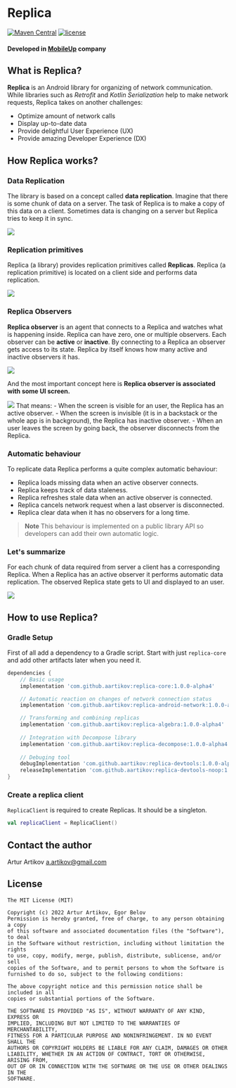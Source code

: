 # Replica
[![Maven Central](https://img.shields.io/maven-central/v/com.github.aartikov/replica-core)](https://repo1.maven.org/maven2/com/github/aartikov/replica-core/)
[![license](https://img.shields.io/badge/license-MIT-blue.svg)](https://opensource.org/licenses/MIT)

#### Developed in [MobileUp](https://mobileup.ru/) company

## What is Replica?
**Replica** is an Android library for organizing of network communication. While libraries such as *Retrofit* and *Kotlin Serialization* help to make network requests, Replica takes on another challenges:

- Optimize amount of network calls
- Display up-to-date data
- Provide delightful User Experience (UX)
- Provide amazing Developer Experience (DX)

## How Replica works?
### Data Replication
The library is based on a concept called **data replication**. Imagine that there is some chunk of data on a server. The task of Replica is to make a copy of this data on a client. Sometimes data is changing on a server but Replica tries to keep it in sync.

<img src="images/data_replication.png">

### Replication primitives
Replica (a library) provides replication primitives called **Replicas**. Replica (a replication primitive) is located on a client side and performs data replication.

<img src="images/replication_primitive.png">

### Replica Observers
**Replica observer** is an agent that connects to a Replica and watches what is happening inside. Replica can have zero, one or multiple observers. Each observer can be **active** or **inactive**. By connecting to a Replica an observer gets access to its state. Replica by itself knows how many active and inactive observers it has.

<img src="images/replica_observers.png">

And the most important concept here is **Replica observer is associated with some UI screen.**

<img src="images/ui_observer.png">
That means:
- When the screen is visible for an user, the Replica has an active observer.
- When the screen is invisible (it is in a backstack or the whole app is in background), the Replica has inactive observer.
- When an user leaves the screen by going back, the observer disconnects from the Replica.

### Automatic behaviour
To replicate data Replica performs a quite complex automatic behaviour:
- Replica loads missing data when an active observer connects.
- Replica keeps track of data staleness.
- Replica refreshes stale data when an active observer is connected.
- Replica cancels network request when a last observer is disconnected.
- Replica clear data when it has no observers for a long time.

> **Note**
> This behaviour is implemented on a public library API so developers can add their own automatic logic.

### Let's summarize
For each chunk of data required from server a client has a corresponding Replica. When a Replica has an active observer it performs automatic data replication. The observed Replica state gets to UI and displayed to an user.

<img src="images/how_replica_works_summarize.png">

## How to use Replica?

### Gradle Setup
First of all add a dependency to a Gradle script. Start with just `replica-core` and add other artifacts later when you need it.
```gradle
dependencies {
    // Basic usage
    implementation 'com.github.aartikov:replica-core:1.0.0-alpha4'

    // Automatic reaction on changes of network connection status
    implementation 'com.github.aartikov:replica-android-network:1.0.0-alpha4'

    // Transforming and combining replicas
    implementation 'com.github.aartikov:replica-algebra:1.0.0-alpha4'
    
    // Integration with Decompose library
    implementation 'com.github.aartikov:replica-decompose:1.0.0-alpha4'
    
    // Debuging tool
    debugImplementation 'com.github.aartikov:replica-devtools:1.0.0-alpha4'
    releaseImplementation 'com.github.aartikov:replica-devtools-noop:1.0.0-alpha4'
}
```

### Create a replica client
 `ReplicaClient` is required to create Replicas. It should be a singleton.

```kotlin
val replicaClient = ReplicaClient()
```

## Contact the author
Artur Artikov <a href="mailto:a.artikov@gmail.com">a.artikov@gmail.com</a>

## License
```
The MIT License (MIT)

Copyright (c) 2022 Artur Artikov, Egor Belov
Permission is hereby granted, free of charge, to any person obtaining a copy
of this software and associated documentation files (the "Software"), to deal
in the Software without restriction, including without limitation the rights
to use, copy, modify, merge, publish, distribute, sublicense, and/or sell
copies of the Software, and to permit persons to whom the Software is
furnished to do so, subject to the following conditions:

The above copyright notice and this permission notice shall be included in all
copies or substantial portions of the Software.

THE SOFTWARE IS PROVIDED "AS IS", WITHOUT WARRANTY OF ANY KIND, EXPRESS OR
IMPLIED, INCLUDING BUT NOT LIMITED TO THE WARRANTIES OF MERCHANTABILITY,
FITNESS FOR A PARTICULAR PURPOSE AND NONINFRINGEMENT. IN NO EVENT SHALL THE
AUTHORS OR COPYRIGHT HOLDERS BE LIABLE FOR ANY CLAIM, DAMAGES OR OTHER
LIABILITY, WHETHER IN AN ACTION OF CONTRACT, TORT OR OTHERWISE, ARISING FROM,
OUT OF OR IN CONNECTION WITH THE SOFTWARE OR THE USE OR OTHER DEALINGS IN THE
SOFTWARE.
```